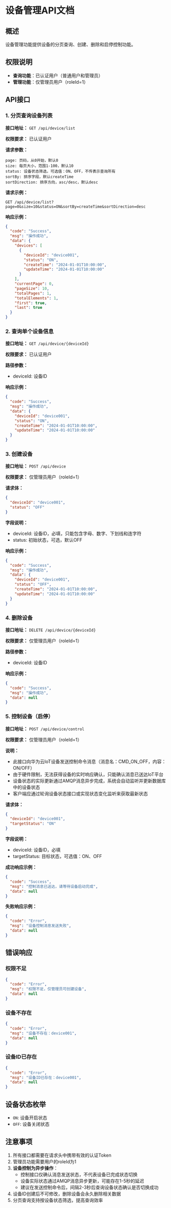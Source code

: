 # 设备管理API文档

## 概述
设备管理功能提供设备的分页查询、创建、删除和启停控制功能。

## 权限说明
- **查询功能**：已认证用户（普通用户和管理员）
- **管理功能**：仅管理员用户（roleId=1）

## API接口

### 1. 分页查询设备列表

**接口地址：** `GET /api/device/list`

**权限要求：** 已认证用户

**请求参数：**
```
page: 页码，从0开始，默认0
size: 每页大小，范围1-100，默认10
status: 设备状态筛选，可选值：ON、OFF，不传表示查询所有
sortBy: 排序字段，默认createTime
sortDirection: 排序方向，asc/desc，默认desc
```

**请求示例：**
```
GET /api/device/list?page=0&size=10&status=ON&sortBy=createTime&sortDirection=desc
```

**响应示例：**
```json
{
  "code": "Success",
  "msg": "操作成功",
  "data": {
    "devices": [
      {
        "deviceId": "device001",
        "status": "ON",
        "createTime": "2024-01-01T10:00:00",
        "updateTime": "2024-01-01T10:00:00"
      }
    ],
    "currentPage": 0,
    "pageSize": 10,
    "totalPages": 1,
    "totalElements": 1,
    "first": true,
    "last": true
  }
}
```

### 2. 查询单个设备信息

**接口地址：** `GET /api/device/{deviceId}`

**权限要求：** 已认证用户

**路径参数：**
- deviceId: 设备ID

**响应示例：**
```json
{
  "code": "Success",
  "msg": "操作成功",
  "data": {
    "deviceId": "device001",
    "status": "ON",
    "createTime": "2024-01-01T10:00:00",
    "updateTime": "2024-01-01T10:00:00"
  }
}
```

### 3. 创建设备

**接口地址：** `POST /api/device`

**权限要求：** 仅管理员用户（roleId=1）

**请求体：**
```json
{
  "deviceId": "device001",
  "status": "OFF"
}
```

**字段说明：**
- deviceId: 设备ID，必填，只能包含字母、数字、下划线和连字符
- status: 初始状态，可选，默认OFF

**响应示例：**
```json
{
  "code": "Success",
  "msg": "操作成功",
  "data": {
    "deviceId": "device001",
    "status": "OFF",
    "createTime": "2024-01-01T10:00:00",
    "updateTime": "2024-01-01T10:00:00"
  }
}
```

### 4. 删除设备

**接口地址：** `DELETE /api/device/{deviceId}`

**权限要求：** 仅管理员用户（roleId=1）

**路径参数：**
- deviceId: 设备ID

**响应示例：**
```json
{
  "code": "Success",
  "msg": "操作成功",
  "data": null
}
```

### 5. 控制设备（启停）

**接口地址：** `POST /api/device/control`

**权限要求：** 仅管理员用户（roleId=1）

**说明：** 
- 此接口向华为云IoT设备发送控制命令消息（消息名：CMD_ON_OFF，内容：ON/OFF）
- 由于硬件限制，无法获得设备的实时响应确认，只能确认消息已送达IoT平台
- 设备状态的实际更新通过AMQP消息异步完成，系统会自动监听并更新数据库中的设备状态
- 客户端应通过轮询设备状态接口或实现状态变化监听来获取最新状态

**请求体：**
```json
{
  "deviceId": "device001",
  "targetStatus": "ON"
}
```

**字段说明：**
- deviceId: 设备ID，必填
- targetStatus: 目标状态，可选值：ON、OFF

**成功响应示例：**
```json
{
  "code": "Success",
  "msg": "控制消息已送达，请等待设备启动完成",
  "data": null
}
```

**失败响应示例：**
```json
{
  "code": "Error",
  "msg": "设备控制消息发送失败",
  "data": null
}
```

## 错误响应

### 权限不足
```json
{
  "code": "Error",
  "msg": "权限不足，仅管理员可创建设备",
  "data": null
}
```

### 设备不存在
```json
{
  "code": "Error",
  "msg": "设备不存在：device001",
  "data": null
}
```

### 设备ID已存在
```json
{
  "code": "Error",
  "msg": "设备ID已存在：device001",
  "data": null
}
```

## 设备状态枚举

- `ON`: 设备开启状态
- `OFF`: 设备关闭状态

## 注意事项

1. 所有接口都需要在请求头中携带有效的认证Token
2. 管理员功能需要用户的roleId为1
3. **设备控制为异步操作**：
   - 控制接口仅确认消息发送状态，不代表设备已完成状态切换
   - 设备实际状态通过AMQP消息异步更新，可能存在1-5秒的延迟
   - 建议在发送控制命令后，间隔2-3秒后查询设备状态确认是否切换成功
4. 设备ID创建后不可修改，删除设备会永久删除相关数据
5. 分页查询支持按设备状态筛选，提高查询效率 